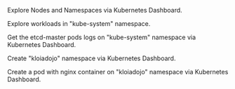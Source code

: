 Explore Nodes and Namespaces via Kubernetes Dashboard.

Explore workloads in "kube-system" namespace.

Get the etcd-master pods logs on "kube-system" namespace via Kubernetes Dashboard.

Create "kloiadojo" namespace via Kubernetes Dashboard.

Create a pod with nginx container on "kloiadojo" namespace via Kubernetes Dashboard.